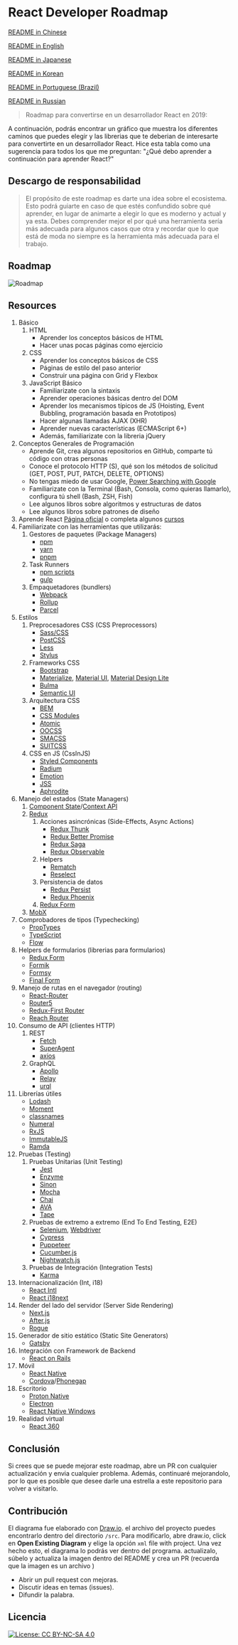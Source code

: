 # React Developer Roadmap

[README in Chinese](README-CN.md)

[README in English](README.md)

[README in Japanese](README-JA.md)

[README in Korean](README-KO.md)

[README in Portuguese (Brazil)](README-PTBR.md)

[README in Russian](README-RU.md)

> Roadmap para convertirse en un desarrollador React en 2019:

A continuación, podrás encontrar un gráfico que muestra los diferentes caminos que puedes elegir y las librerias que te deberian de interesarte para convertirte en un desarrollador React. Hice esta tabla como una sugerencia para todos los que me preguntan: "¿Qué debo aprender a continuación para aprender React?"

## Descargo de responsabilidad

   > El propósito de este roadmap es darte una idea sobre el ecosistema. Esto podrá guiarte en caso de que estés confundido sobre qué aprender, en lugar de animarte a elegir lo que es moderno y actual y ya esta. Debes comprender mejor el por qué una herramienta sería más adecuada para algunos casos que otra y recordar que lo que está de moda no siempre es la herramienta más adecuada para el trabajo.

## Roadmap

![Roadmap](./roadmap-es.png)

## Resources

1. Básico
    1. HTML
        * Aprender los conceptos básicos de HTML
        * Hacer unas pocas páginas como ejercicio
    2. CSS
        * Aprender los conceptos básicos de CSS
        * Páginas de estilo del paso anterior
		* Construir una página con Grid y Flexbox
    3. JavaScript Básico
        * Familiarizate con la sintaxis
        * Aprender operaciones básicas dentro del DOM
        * Aprender los mecanismos típicos de JS (Hoisting, Event Bubbling, programación basada en Prototipos)
        * Hacer algunas llamadas AJAX (XHR)
        * Aprender nuevas características (ECMAScript 6+)
        * Además, familiarizate con la libreria jQuery
2. Conceptos Generales de Programación
   * Aprende Git, crea algunos repositorios en GitHub, comparte tú código con otras personas
   * Conoce el protocolo HTTP (S), qué son los métodos de solicitud (GET, POST, PUT, PATCH, DELETE, OPTIONS)
   * No tengas miedo de usar Google, [Power Searching with Google](http://www.powersearchingwithgoogle.com/)
   * Familiarizate con la Terminal (Bash, Consola, como quieras llamarlo), configura tú shell (Bash, ZSH, Fish)
   * Lee algunos libros sobre algoritmos y estructuras de datos
   * Lee algunos libros sobre patrones de diseño
3. Aprende React [Página oficial](https://reactjs.org/tutorial/tutorial.html) o completa algunos [cursos](https://egghead.io/courses/the-beginner-s-guide-to-react)
4. Familiarizate con las herramientas que utilizarás:
    1. Gestores de paquetes (Package Managers)
        * [npm](https://www.npmjs.com/)
        * [yarn](https://yarnpkg.com/lang/en/)
        * [pnpm](https://pnpm.js.org/)
    2. Task Runners
        * [npm scripts](https://docs.npmjs.com/misc/scripts)
        * [gulp](https://gulpjs.com/)
    3. Empaquetadores (bundlers)
       * [Webpack](https://webpack.js.org/)
       * [Rollup](https://rollupjs.org/guide/en)
       * [Parcel](https://parceljs.org/)
5. Estilos
    1. Preprocesadores CSS (CSS Preprocessors)
        * [Sass/CSS](https://sass-lang.com/)
        * [PostCSS](https://postcss.org/)
        * [Less](http://lesscss.org/)
        * [Stylus](http://stylus-lang.com/)
    2. Frameworks CSS
        * [Bootstrap](https://getbootstrap.com/)
        * [Materialize](https://materializecss.com/), [Material UI](https://material-ui.com/), [Material Design Lite](https://getmdl.io/)
        * [Bulma](https://bulma.io/)
        * [Semantic UI](https://semantic-ui.com/)
    3. Arquitectura CSS
        * [BEM](http://getbem.com/)
        * [CSS Modules](https://github.com/css-modules/css-modules)
        * [Atomic](https://acss.io/)
        * [OOCSS](https://github.com/stubbornella/oocss/wiki)
        * [SMACSS](https://smacss.com/)
        * [SUITCSS](https://suitcss.github.io/)
    4. CSS en JS (CssInJS)
        * [Styled Components](https://www.styled-components.com/)
        * [Radium](https://formidable.com/open-source/radium/)
        * [Emotion](https://emotion.sh/)
        * [JSS](http://cssinjs.org/)
        * [Aphrodite](https://github.com/Khan/aphrodite)
6. Manejo del estados (State Managers)
    1. [Component State](https://reactjs.org/docs/faq-state.html)/[Context API](https://reactjs.org/docs/context.html)
    2. [Redux](https://redux.js.org/)
        1. Acciones asincrónicas (Side-Effects, Async Actions)
            * [Redux Thunk](https://github.com/reduxjs/redux-thunk)
            * [Redux Better Promise](https://github.com/Lukasz-pluszczewski/redux-better-promise)
            * [Redux Saga](https://redux-saga.js.org/)
            * [Redux Observable](https://redux-observable.js.org)
        2. Helpers
            * [Rematch](https://rematch.gitbooks.io/rematch/)
            * [Reselect](https://github.com/reduxjs/reselect)
        3. Persistencia de datos
            * [Redux Persist](https://github.com/rt2zz/redux-persist)
            * [Redux Phoenix](https://github.com/adam-golab/redux-phoenix)
        4. [Redux Form](https://redux-form.com)
    3. [MobX](https://mobx.js.org/)
7. Comprobadores de tipos (Typechecking)
    * [PropTypes](https://reactjs.org/docs/typechecking-with-proptypes.html)
    * [TypeScript](https://www.typescriptlang.org/)
    * [Flow](https://flow.org/en/)
8. Helpers de formularios (librerias para formularios)
    * [Redux Form](https://redux-form.com)
    * [Formik](https://github.com/jaredpalmer/formik)
    * [Formsy](https://github.com/formsy/formsy-react)
    * [Final Form](https://github.com/final-form/final-form)
9. Manejo de rutas en el navegador (routing)
    * [React-Router](https://reacttraining.com/react-router/)
    * [Router5](https://router5.js.org/)
    * [Redux-First Router](https://github.com/faceyspacey/redux-first-router)
    * [Reach Router](https://reach.tech/router/)
10. Consumo de API (clientes HTTP)
    1. REST
        * [Fetch](https://developer.mozilla.org/en-US/docs/Web/API/Fetch_API)
        * [SuperAgent](https://visionmedia.github.io/superagent/)
        * [axios](https://github.com/axios/axios)
    2. GraphQL
        * [Apollo](https://www.apollographql.com/docs/react/)
        * [Relay](https://facebook.github.io/relay/)
        * [urql](https://github.com/FormidableLabs/urql)
11. Librerías útiles
    * [Lodash](https://lodash.com/)
    * [Moment](https://momentjs.com/)
    * [classnames](https://github.com/JedWatson/classnames)
    * [Numeral](http://numeraljs.com/)
    * [RxJS](http://reactivex.io/)
    * [ImmutableJS](https://facebook.github.io/immutable-js/)
    * [Ramda](https://ramdajs.com/)
12. Pruebas (Testing)
    1. Pruebas Unitarias (Unit Testing)
        * [Jest](https://facebook.github.io/jest/)
        * [Enzyme](http://airbnb.io/enzyme/)
        * [Sinon](http://sinonjs.org/)
        * [Mocha](https://mochajs.org/)
        * [Chai](http://www.chaijs.com/)
        * [AVA](https://github.com/avajs/ava)
        * [Tape](https://github.com/substack/tape)
    2. Pruebas de extremo a extremo (End To End Testing, E2E)
        * [Selenium](https://www.seleniumhq.org/), [Webdriver](http://webdriver.io/)
        * [Cypress](https://cypress.io/)
        * [Puppeteer](https://pptr.dev/)
        * [Cucumber.js](https://github.com/cucumber/cucumber-js)
        * [Nightwatch.js](http://nightwatchjs.org/)
    3. Pruebas de Integración (Integration Tests)
        * [Karma](https://karma-runner.github.io/)
13. Internacionalización (Int, i18)
    * [React Intl](https://github.com/yahoo/react-intl)
    * [React i18next](https://react.i18next.com/)
14. Render del lado del servidor (Server Side Rendering)
    * [Next.js](https://nextjs.org/)
    * [After.js](https://github.com/jaredpalmer/after.js)
    * [Rogue](https://github.com/alidcastano/rogue.js)
15. Generador de sitio estático (Static Site Generators)
    * [Gatsby](https://www.gatsbyjs.org/)
16. Integración con Framework de Backend
    * [React on Rails](https://shakacode.gitbooks.io/react-on-rails/content/)
17. Móvil
    * [React Native](https://facebook.github.io/react-native/)
    * [Cordova](https://cordova.apache.org/)/[Phonegap](https://phonegap.com/)
18. Escritorio
    * [Proton Native](https://proton-native.js.org/)
    * [Electron](https://electronjs.org/)
    * [React Native Windows](https://github.com/Microsoft/react-native-windows)
19. Realidad virtual
    * [React 360](https://facebook.github.io/react-360/)

## Conclusión

Si crees que se puede mejorar este roadmap, abre un PR con cualquier actualización y envia cualquier problema. Además, continuaré mejorandolo, por lo que es posible que desee darle una estrella a este repositorio para volver a visitarlo.

## Contribución

El diagrama fue elaborado con [Draw.io](https://www.draw.io/). el archivo del proyecto puedes encontrarlo dentro del directorio `/src`. Para modificarlo, abre draw.io, click en **Open Existing Diagram** y elige la opción `xml` file with project. Una vez hecho esto, el diagrama lo podrás ver dentro del programa. actualizalo, súbelo y actualiza la imagen dentro del  README y crea un PR (recuerda que la imagen es un archivo )

* Abrir un pull request con mejoras.
* Discutir ideas en temas (issues).
* Difundir la palabra.

## Licencia

[![License: CC BY-NC-SA 4.0](https://img.shields.io/badge/License-CC%20BY--NC--SA%204.0-lightgrey.svg)](https://creativecommons.org/licenses/by-nc-sa/4.0/)
